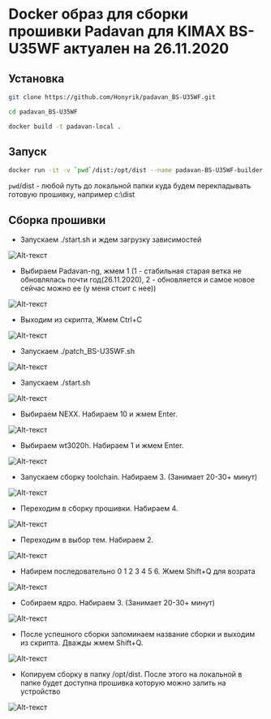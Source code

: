 # Docker образ для сборки прошивки Padavan для KIMAX BS-U35WF актуален на 26.11.2020 #
## Установка ##
```bash
git clone https://github.com/Honyrik/padavan_BS-U35WF.git
```
```bash
cd padavan_BS-U35WF
```
```bash
docker build -t padavan-local .
```
## Запуск ##
```bash
docker run -it -v `pwd`/dist:/opt/dist --name padavan-BS-U35WF-builder padavan-local
```
`pwd`/dist - любой путь до локальной папки куда будем перекладывать готовую прошивку, например c:\dist
## Сборка прошивки ##
- Запускаем ./start.sh и ждем загрузку зависимостей

![Alt-текст](screen/1.png)
- Выбираем Padavan-ng, жмем 1 (1 - стабильная старая ветка не обновлялась почти год(26.11.2020), 2 - обновляется и самое новое сейчас можно ее (у меня стоит с нее))

![Alt-текст](screen/2.png)
- Выходим из скрипта, Жмем Ctrl+C

![Alt-текст](screen/3.png)
- Запускаем ./patch_BS-U35WF.sh

![Alt-текст](screen/4.png)
- Запускаем ./start.sh

![Alt-текст](screen/5.png)
- Выбираем NEXX. Набираем 10 и жмем Enter.

![Alt-текст](screen/6.png)
- Выбираем wt3020h. Набираем 1 и жмем Enter.

![Alt-текст](screen/7.png)
- Запускаем сборку toolchain. Набираем 3. (Занимает 20-30+ минут)

![Alt-текст](screen/8.png)
- Переходим в сборку прошивки. Набираем 4.

![Alt-текст](screen/9.png)
- Переходим в выбор тем. Набираем 2.

![Alt-текст](screen/10.png)
- Набирем последовательно 0 1 2 3 4 5 6. Жмем Shift+Q для возрата

![Alt-текст](screen/11.png)
- Собираем ядро. Набираем 3. (Занимает 20-30+ минут)

![Alt-текст](screen/12.png)
- После успешного сборки запоминаем название сборки и выходим из скрипта. Дважды жмем Shift+Q.

![Alt-текст](screen/13.png)
- Копируем сборку в папку /opt/dist. После этого на локальной в папке будет доступна прошивка которую можно залить на устройство

![Alt-текст](screen/14.png)
